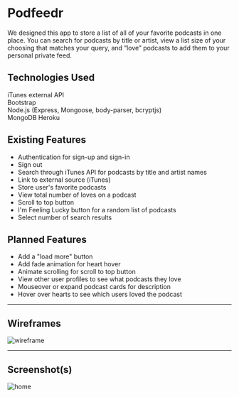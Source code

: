 # Podfeedr
We designed this app to store a list of all of your favorite podcasts in one place. You can search for podcasts by title or artist, view a list size of your choosing that matches your query, and “love” podcasts to add them to your personal private feed. 

## Technologies Used
iTunes external API  
Bootstrap  
Node.js (Express, Mongoose, body-parser, bcryptjs)  
MongoDB
Heroku

## Existing Features
- Authentication for sign-up and sign-in  
- Sign out  
- Search through iTunes API for podcasts by title and artist names
- Link to external source (iTunes)
- Store user's favorite podcasts
- View total number of loves on a podcast
- Scroll to top button
- I'm Feeling Lucky button for a random list of podcasts
- Select number of search results


## Planned Features
- Add a "load more" button
- Add fade animation for heart hover
- Animate scrolling for scroll to top button
- View other user profiles to see what podcasts they love
- Mouseover or expand podcast cards for description
- Hover over hearts to see which users loved the podcast

---

## Wireframes
![wireframe](https://i.imgur.com/OlfNDIu.png)

---

## Screenshot(s)
![home](https://i.imgur.com/L8axgZo.png)


